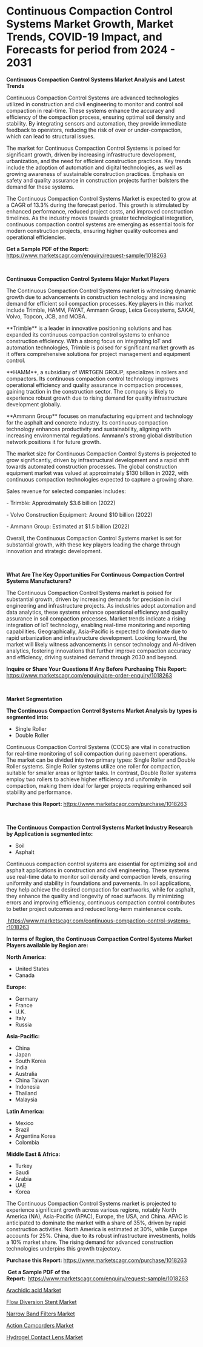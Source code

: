 <p><h1>Continuous Compaction Control Systems Market Growth, Market Trends, COVID-19 Impact, and Forecasts for period from 2024 - 2031</h1></p><p><strong>Continuous Compaction Control Systems Market Analysis and Latest Trends</strong></p>
<p><p>Continuous Compaction Control Systems are advanced technologies utilized in construction and civil engineering to monitor and control soil compaction in real-time. These systems enhance the accuracy and efficiency of the compaction process, ensuring optimal soil density and stability. By integrating sensors and automation, they provide immediate feedback to operators, reducing the risk of over or under-compaction, which can lead to structural issues.</p><p>The market for Continuous Compaction Control Systems is poised for significant growth, driven by increasing infrastructure development, urbanization, and the need for efficient construction practices. Key trends include the adoption of automation and digital technologies, as well as growing awareness of sustainable construction practices. Emphasis on safety and quality assurance in construction projects further bolsters the demand for these systems. </p><p>The Continuous Compaction Control Systems Market is expected to grow at a CAGR of 13.3% during the forecast period. This growth is stimulated by enhanced performance, reduced project costs, and improved construction timelines. As the industry moves towards greater technological integration, continuous compaction control systems are emerging as essential tools for modern construction projects, ensuring higher quality outcomes and operational efficiencies.</p></p>
<p><strong>Get a Sample PDF of the Report:&nbsp;</strong> <a href="https://www.marketscagr.com/enquiry/request-sample/1018263">https://www.marketscagr.com/enquiry/request-sample/1018263</a></p>
<p>&nbsp;</p>
<p><strong>Continuous Compaction Control Systems Major Market Players</strong></p>
<p><p>The Continuous Compaction Control Systems market is witnessing dynamic growth due to advancements in construction technology and increasing demand for efficient soil compaction processes. Key players in this market include Trimble, HAMM, FAYAT, Ammann Group, Leica Geosystems, SAKAI, Volvo, Topcon, JCB, and MOBA.</p><p>**Trimble** is a leader in innovative positioning solutions and has expanded its continuous compaction control systems to enhance construction efficiency. With a strong focus on integrating IoT and automation technologies, Trimble is poised for significant market growth as it offers comprehensive solutions for project management and equipment control.</p><p>**HAMM**, a subsidiary of WIRTGEN GROUP, specializes in rollers and compactors. Its continuous compaction control technology improves operational efficiency and quality assurance in compaction processes, gaining traction in the construction sector. The company is likely to experience robust growth due to rising demand for quality infrastructure development globally.</p><p>**Ammann Group** focuses on manufacturing equipment and technology for the asphalt and concrete industry. Its continuous compaction technology enhances productivity and sustainability, aligning with increasing environmental regulations. Ammann's strong global distribution network positions it for future growth.</p><p>The market size for Continuous Compaction Control Systems is projected to grow significantly, driven by infrastructural development and a rapid shift towards automated construction processes. The global construction equipment market was valued at approximately $130 billion in 2022, with continuous compaction technologies expected to capture a growing share.</p><p>Sales revenue for selected companies includes:</p><p>- Trimble: Approximately $3.6 billion (2022)</p><p>- Volvo Construction Equipment: Around $10 billion (2022)</p><p>- Ammann Group: Estimated at $1.5 billion (2022)</p><p>Overall, the Continuous Compaction Control Systems market is set for substantial growth, with these key players leading the charge through innovation and strategic development.</p></p>
<p>&nbsp;</p>
<p><strong>What Are The Key Opportunities For Continuous Compaction Control Systems Manufacturers?</strong></p>
<p><p>The Continuous Compaction Control Systems market is poised for substantial growth, driven by increasing demands for precision in civil engineering and infrastructure projects. As industries adopt automation and data analytics, these systems enhance operational efficiency and quality assurance in soil compaction processes. Market trends indicate a rising integration of IoT technology, enabling real-time monitoring and reporting capabilities. Geographically, Asia-Pacific is expected to dominate due to rapid urbanization and infrastructure development. Looking forward, the market will likely witness advancements in sensor technology and AI-driven analytics, fostering innovations that further improve compaction accuracy and efficiency, driving sustained demand through 2030 and beyond.</p></p>
<p><strong>Inquire or Share Your Questions If Any Before Purchasing This Report:</strong> <a href="https://www.marketscagr.com/enquiry/pre-order-enquiry/1018263">https://www.marketscagr.com/enquiry/pre-order-enquiry/1018263</a></p>
<p>&nbsp;</p>
<p><strong>Market Segmentation</strong></p>
<p><strong>The Continuous Compaction Control Systems Market Analysis by types is segmented into:</strong></p>
<p><ul><li>Single Roller</li><li>Double Roller</li></ul></p>
<p><p>Continuous Compaction Control Systems (CCCS) are vital in construction for real-time monitoring of soil compaction during pavement operations. The market can be divided into two primary types: Single Roller and Double Roller systems. Single Roller systems utilize one roller for compaction, suitable for smaller areas or lighter tasks. In contrast, Double Roller systems employ two rollers to achieve higher efficiency and uniformity in compaction, making them ideal for larger projects requiring enhanced soil stability and performance.</p></p>
<p><strong>Purchase this Report:&nbsp;</strong><a href="https://www.marketscagr.com/purchase/1018263">https://www.marketscagr.com/purchase/1018263</a></p>
<p>&nbsp;</p>
<p><strong>The Continuous Compaction Control Systems Market Industry Research by Application is segmented into:</strong></p>
<p><ul><li>Soil</li><li>Asphalt</li></ul></p>
<p><p>Continuous compaction control systems are essential for optimizing soil and asphalt applications in construction and civil engineering. These systems use real-time data to monitor soil density and compaction levels, ensuring uniformity and stability in foundations and pavements. In soil applications, they help achieve the desired compaction for earthworks, while for asphalt, they enhance the quality and longevity of road surfaces. By minimizing errors and improving efficiency, continuous compaction control contributes to better project outcomes and reduced long-term maintenance costs.</p></p>
<p><a href="https://www.marketscagr.com/continuous-compaction-control-systems-r1018263">&nbsp;https://www.marketscagr.com/continuous-compaction-control-systems-r1018263</a></p>
<p><strong>In terms of Region, the Continuous Compaction Control Systems Market Players available by Region are:</strong></p>
<p>
    <p> <strong> North America: </strong>
        <ul>
            <li>United States</li>
            <li>Canada</li>
        </ul>
        </p> 
    <p> <strong> Europe: </strong>
        <ul>
            <li>Germany</li>
            <li>France</li>
            <li>U.K.</li>
            <li>Italy</li>
            <li>Russia</li>
        </ul>
        </p> 
    <p> <strong> Asia-Pacific: </strong>
        <ul>
            <li>China</li>
            <li>Japan</li>
            <li>South Korea</li>
            <li>India</li>
            <li>Australia</li>
            <li>China Taiwan</li>
            <li>Indonesia</li>
            <li>Thailand</li>
            <li>Malaysia</li>
        </ul>
        </p> 
    <p> <strong> Latin America: </strong>
        <ul>
            <li>Mexico</li>
            <li>Brazil</li>
            <li>Argentina Korea</li>
            <li>Colombia</li>
        </ul>
        </p> 
    <p> <strong> Middle East & Africa: </strong>
        <ul>
            <li>Turkey</li>
            <li>Saudi</li>
            <li>Arabia</li>
            <li>UAE</li>
            <li>Korea</li>
        </ul>
    </p>
    </p>
<p><p>The Continuous Compaction Control Systems market is projected to experience significant growth across various regions, notably North America (NA), Asia-Pacific (APAC), Europe, the USA, and China. APAC is anticipated to dominate the market with a share of 35%, driven by rapid construction activities. North America is estimated at 30%, while Europe accounts for 25%. China, due to its robust infrastructure investments, holds a 10% market share. The rising demand for advanced construction technologies underpins this growth trajectory.</p></p>
<p><strong>Purchase this Report: </strong><a href="https://www.marketscagr.com/purchase/1018263">https://www.marketscagr.com/purchase/1018263</a></p>
<p>&nbsp;<strong>Get a Sample PDF of the Report:&nbsp;&nbsp;</strong><a href="https://www.marketscagr.com/enquiry/request-sample/1018263">https://www.marketscagr.com/enquiry/request-sample/1018263</a></p>
<p><strong></strong></p>
<p><p><a href="https://issuu.com/reportprime-2/docs/arachidic-acid-market-size-2030.ppt_acf8ec7e00f03c">Arachidic acid Market</a></p><p><a href="https://issuu.com/reportprime-2/docs/flow-diversion-stent-market-size-20_282cbad58d7ab9">Flow Diversion Stent Market</a></p><p><a href="https://medium.com/@dominiclawrence92/the-narrow-band-filters-market-prioritizes-cost-control-and-efficiency-enhancement-b60017e3d95c">Narrow Band Filters Market</a></p><p><a href="https://medium.com/@ashrafarfi4_21087/the-global-action-camcorders-market-is-at-the-forefront-of-innovation-driving-rapid-industry-9789df54fe40">Action Camcorders Market</a></p><p><a href="https://www.linkedin.com/pulse/charting-future-comprehensive-analysis-global-hydrogel-contact-ctgvf?trackingId=bpmrLO1HTNaI2kzqIRaTOw%3D%3D">Hydrogel Contact Lens Market</a></p></p>